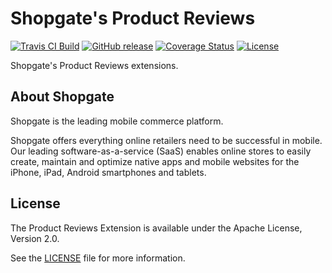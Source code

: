 # Shopgate's Product Reviews

[![Travis CI Build](https://travis-ci.org/shopgate/product-reviews.svg?branch=master)](https://travis-ci.org/shopgate/product-reviews)
[![GitHub release](https://img.shields.io/github/release/shopgate/product-reviews.svg)]()
[![Coverage Status](https://coveralls.io/repos/github/shopgate/product-reviews/badge.svg?branch=master)](https://coveralls.io/github/shopgate/product-reviews?branch=master)
[![License](https://img.shields.io/badge/License-Apache%202.0-blue.svg)](https://opensource.org/licenses/Apache-2.0)

Shopgate's Product Reviews extensions.

## About Shopgate

Shopgate is the leading mobile commerce platform.

Shopgate offers everything online retailers need to be successful in mobile. Our leading
software-as-a-service (SaaS) enables online stores to easily create, maintain and optimize native
apps and mobile websites for the iPhone, iPad, Android smartphones and tablets.

## License

The Product Reviews Extension is available under the Apache License, Version 2.0.

See the [LICENSE](./LICENSE) file for more information.
